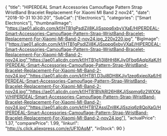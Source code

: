 {
	"title": "HIPERDEAL Smart Accessories Camouflage Pattern Strap WristBand Bracelet Replacement For Xiaomi MI Band 2 nov24",
	"date": "2018-10-31 10:30:20",
	"SubCat": ["Electronics"],
	"categories": ["Smart Electronics"],
	"thumbnailImage": "https://ae01.alicdn.com/kf/HTB1gPsdlZjI8KJjSsppq6xbyVXaE/HIPERDEAL-Smart-Accessories-Camouflage-Pattern-Strap-WristBand-Bracelet-Replacement-For-Xiaomi-MI-Band-2-nov24.jpg_220x220.jpg",
	"BigImage": ["https://ae01.alicdn.com/kf/HTB1gPsdlZjI8KJjSsppq6xbyVXaE/HIPERDEAL-Smart-Accessories-Camouflage-Pattern-Strap-WristBand-Bracelet-Replacement-For-Xiaomi-MI-Band-2-nov24.jpg","https://ae01.alicdn.com/kf/HTB1g1j3l8HH8KJjy0Fbq6AqlpXaK/HIPERDEAL-Smart-Accessories-Camouflage-Pattern-Strap-WristBand-Bracelet-Replacement-For-Xiaomi-MI-Band-2-nov24.jpg","https://ae01.alicdn.com/kf/HTB1.D3ul8DH8KJjy1zeq6xjepXa6/HIPERDEAL-Smart-Accessories-Camouflage-Pattern-Strap-WristBand-Bracelet-Replacement-For-Xiaomi-MI-Band-2-nov24.jpg","https://ae01.alicdn.com/kf/HTB1BVARl26H8KJjSspmq6z2WXXaV/HIPERDEAL-Smart-Accessories-Camouflage-Pattern-Strap-WristBand-Bracelet-Replacement-For-Xiaomi-MI-Band-2-nov24.jpg","https://ae01.alicdn.com/kf/HTB1ZAsslZnI8KJjSsziq6z8QpXaG/HIPERDEAL-Smart-Accessories-Camouflage-Pattern-Strap-WristBand-Bracelet-Replacement-For-Xiaomi-MI-Band-2-nov24.jpg"],
	"actualPrice": 1.37,
	"comparePrice": 1.99,
	"linkurl": "http://s.click.aliexpress.com/e/UF10AqM",
	"inStock": 90
}

